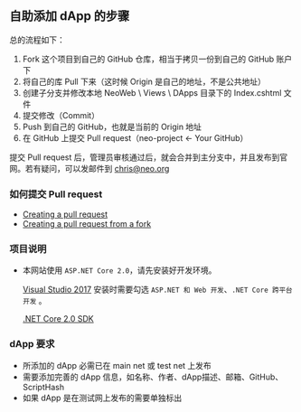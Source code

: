 ## 自助添加 dApp 的步骤

总的流程如下：

1. Fork 这个项目到自己的 GitHub 仓库，相当于拷贝一份到自己的 GitHub 账户下
2. 将自己的库 Pull 下来（这时候 Origin 是自己的地址，不是公共地址）
3. 创建子分支并修改本地 NeoWeb \ Views \ DApps 目录下的 Index.cshtml 文件
4. 提交修改（Commit）
5. Push 到自己的 GitHub，也就是当前的 Origin 地址
6. 在 GitHub 上提交 Pull request（neo-project ← Your GitHub）

提交 Pull request 后，管理员审核通过后，就会合并到主分支中，并且发布到官网。若有疑问，可以发邮件到 chris@neo.org

### 如何提交 Pull request
- [Creating a pull request](https://help.github.com/articles/creating-a-pull-request/)
- [Creating a pull request from a fork](https://help.github.com/articles/creating-a-pull-request-from-a-fork/)

### 项目说明
- 本网站使用 `ASP.NET Core 2.0`，请先安装好开发环境。

  [Visual Studio 2017](https://www.visualstudio.com) 安装时需要勾选 `ASP.NET 和 Web 开发`、`.NET Core 跨平台开发` 。

  [.NET Core 2.0 SDK](https://www.microsoft.com/net/core)

### dApp 要求

- 所添加的 dApp 必需已在 main net 或 test net 上发布
- 需要添加完善的 dApp 信息，如名称、作者、dApp描述、邮箱、GitHub、ScriptHash
- 如果 dApp 是在测试网上发布的需要单独标出